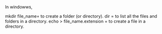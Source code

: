 In windowws,

mkdir file_name= to create a folder (or directory).
dir = to list all the files and folders in a directory.
echo > file_name.extension = to create a file in a directory.
